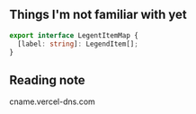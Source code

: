 ## Things I'm not familiar with yet

```typescript
export interface LegentItemMap {
  [label: string]: LegendItem[];
}
```



## Reading note



cname.vercel-dns.com
